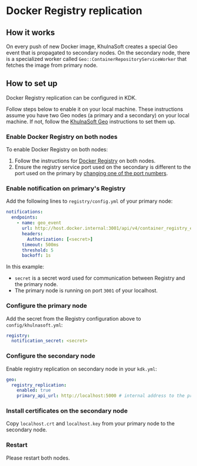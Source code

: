 # Docker Registry replication

## How it works

On every push of new Docker image, KhulnaSoft creates a special Geo event that is
propagated to secondary nodes. On the secondary node, there is a specialized
worker called `Geo::ContainerRepositoryServiceWorker` that fetches the
image from primary node.

## How to set up

Docker Registry replication can be configured in KDK.

Follow steps below to enable it on your local machine. These instructions assume
you have two Geo nodes (a primary and a secondary) on your local machine. If not, follow the
[KhulnaSoft Geo](geo.md) instructions to set them up.

### Enable Docker Registry on both nodes

To enable Docker Registry on both nodes:

1. Follow the instructions for [Docker Registry](registry.md) on both nodes.
1. Ensure the registry service port used on the secondary is different to the port used
   on the primary by [changing one of the port numbers](registry.md).

### Enable notification on primary's Registry

Add the following lines to `registry/config.yml` of your primary node:

```yaml
notifications:
  endpoints:
    - name: geo_event
      url: http://host.docker.internal:3001/api/v4/container_registry_event/events
      headers:
        Authorization: [<secret>]
      timeout: 500ms
      threshold: 5
      backoff: 1s
```

In this example:

- `secret` is a secret word used for communication between Registry and the primary node.
- The primary node is running on port `3001` of your localhost.

### Configure the primary node

Add the secret from the Registry configuration above to `config/khulnasoft.yml`:

```yaml
registry:
  notification_secret: <secret>
```

### Configure the secondary node

Enable registry replication on secondary node in your `kdk.yml`:

```yaml
geo:
  registry_replication:
    enabled: true
    primary_api_url: http://localhost:5000 # internal address to the primary registry, will be used by KhulnaSoft to directly communicate with primary registry API
```

### Install certificates on the secondary node

Copy `localhost.crt` and `localhost.key` from your primary node to
the secondary node.

### Restart

Please restart both nodes.
